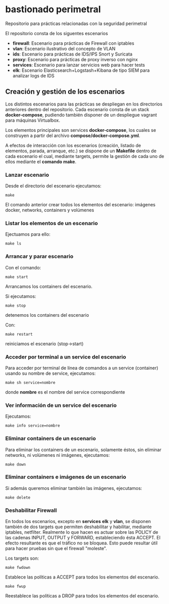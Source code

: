 # bastionado perimetral
Repositorio para prácticas relacionadas con la seguridad perimetral

El repositorio consta de los siguentes escenarios

* **firewall**: Escenario para prácticas de Firewall con iptables
* **vlan**: Escenario ilustrativo del concepto de VLAN
* **ids**: Escenario para prácticas de IDS/IPS Snort y Suricata
* **proxy**: Escenario para prácticas de proxy inverso con nginx
* **services**: Escenario para lanzar servicios web para hacer tests
* **elk**: Escenario Elasticsearch+Logstash+Kibana de tipo SIEM para analizar logs de IDS

## Creación y gestión de los escenarios

Los distintos escenarios para las prácticas se despliegan en los directorios anteriores dentro del repositorio. Cada escenario consta de un stack **docker-compose**, pudiendo también disponer de un despliegue vagrant para máquinas Virtualbox.

Los elementos principales son services **docker-compose**, los cuales se construyen a partir del archivo **compose/docker-compose.yml**.

A efectos de interacción con los escenarios (creación, listado de elementos, parada, arranque, etc.) se dispone de un **Makefile** dentro de cada escenario el cual, mediante targets, permite la gestión de cada uno de ellos mediante el **comando make**.

### Lanzar escenario

Desde el directorio del escenario ejecutamos:

`make`

El comando anterior crear todos los elementos del escenario: imágenes docker, networks, containers y volúmenes

### Listar los elementos de un escenario

Ejectuamos para ello:

`make ls`

### Arrancar y parar escenario

Con el comando:

`make start`

Arrancamos los containers del escenario.

Si ejecutamos:

`make stop`

detenemos los containers del escenario

Con:

`make restart`

reiniciamos el escenario (stop->start)

### Acceder por terminal a un service del escenario

Para acceder por terminal de línea de comandos a un service (container) usando su nombre de service, ejecutamos:

`make sh service=nombre`

donde **nombre** es el nombre del service correspondiente

### Ver información de un service del escenario

Ejecutamos:

`make info service=nombre`

### Eliminar containers de un escenario

Para eliminar los containers de un escenario, solamente éstos, sin eliminar networks, ni volúmenes ni imágenes, ejecutamos:

`make down`

### Eliminar containers e imágenes de un escenario

Si además queremos eliminar también las imágenes, ejecutamos:

`make delete`

### Deshabilitar Firewall

En todos los escenarios, excepto en **services** **elk** y **vlan**, se disponen también de dos targets que permiten deshabilitar y habilitar, mediante iptables, netfilter. Realmente lo que hacen es actuar sobre las POLICY de las cadenas INPUT, OUTPUT y FORWARD, estableciendo ésta ACCEPT. El efecto resultante es que el tráfico no se bloquea. Esto puede resultar útil para hacer pruebas sin que el firewall "moleste".

Los targets son:

`make fwdown`

Establece las políticas a ACCEPT para todos los elementos del escenario.

`make fwup`

Reestablece las políticas a DROP para todos los elementos del escenario.
